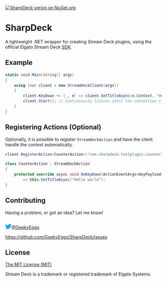 [![SharpDeck verion on NuGet.org](https://img.shields.io/nuget/v/SharpDeck.svg)](https://www.nuget.org/packages/SharpDeck/)

# SharpDeck

A lightweight .NET wrapper for creating Stream Deck plugins, using the official Elgato Stream Deck [SDK](https://developer.elgato.com/documentation/stream-deck/sdk/overview).

## Example

```csharp
static void Main(string[] args)
{
    using (var client = new StreamDeckClient(args))
    {
        client.KeyDown += (_, e) => client.SetTitleAsync(e.Context, "Hello world");
        client.Start(); // continuously listens until the connection closes
    }
}
```

## Registering Actions (Optional)

Optionally, it is possible to register `StreamDeckAction` and have the client handle the context automatically.
```csharp
client.RegisterAction<CounterAction>("com.sharpdeck.testplugin.counter");
```
```csharp
class CounterAction : StreamDeckAction
{
    protected override async void OnKeyDown(ActionEventArgs<KeyPayload> args)
        => this.SetTitleAsync("Hello world");
}
```

## Contributing

Having a problem, or got an idea? Let me know!

[![Twitter Logo](https://github.com/GeekyEggo/SharpDeck/raw/master/docs/icons/Twitter.png)@GeekyEggo](https://twitter.com/GeekyEggo)

https://github.com/GeekyEggo/SharpDeck/issues

## License

[The MIT License (MIT)](LICENSE.md)

Stream Deck is a trademark or registered trademark of Elgato Systems.